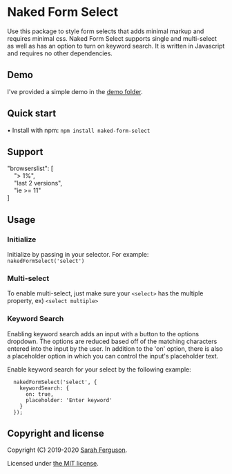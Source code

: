 # Naked Form Select
Use this package to style form selects that adds minimal markup and requires minimal css. Naked Form Select supports single and multi-select as well as has an option to turn on keyword search. It is written in Javascript and requires no other dependencies.

## Demo
I've provided a simple demo in the [demo folder](https://github.com/developerdayo/naked-form-select/tree/master/demo).

## Quick start
• Install with npm: `npm install naked-form-select`

## Support
"browserslist": [<br />
&nbsp;&nbsp;&nbsp;&nbsp;"> 1%",<br />
&nbsp;&nbsp;&nbsp;&nbsp;"last 2 versions",<br />
&nbsp;&nbsp;&nbsp;&nbsp;"ie >= 11"<br />
]

## Usage
### Initialize
Initialize by passing in your selector. For example: `nakedFormSelect('select')`

### Multi-select
To enable multi-select, just make sure your `<select>` has the multiple property, ex) `<select multiple>`

### Keyword Search
Enabling keyword search adds an input with a button to the options dropdown. The options are reduced based off of the matching characters entered into the input by the user. In addition to the 'on' option, there is also a placeholder option in which you can control the input's placeholder text.

Enable keyword search for your select by the following example:

```
  nakedFormSelect('select', {
    keywordSearch: {
      on: true,
      placeholder: 'Enter keyword'
    }
  });
```

## Copyright and license
Copyright (C) 2019-2020 [Sarah Ferguson](https://github.com/developerdayo).

Licensed under [the MIT license](LICENSE).